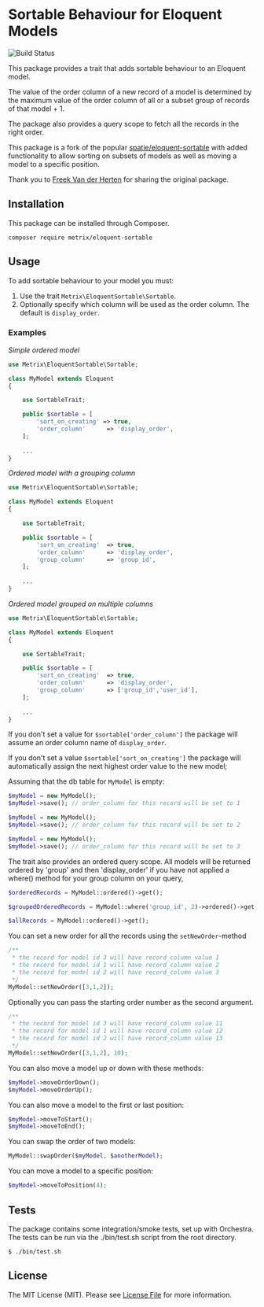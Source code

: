 # Sortable Behaviour for Eloquent Models

![Build Status](https://travis-ci.org/metrixinfo/eloquent-sortable.svg?branch=master "Build Status")

This package provides a trait that adds sortable behaviour to an Eloquent model.

The value of the order column of a new record of a model is determined by the maximum value of the order column of all or a subset group of records of that model + 1.

The package also provides a query scope to fetch all the records in the right order.

This package is a fork of the popular [spatie/eloquent-sortable](https://github.com/spatie/eloquent-sortable) with added functionality 
to allow sorting on subsets of models as well as moving a model to a specific position.

Thank you to [Freek Van der Herten](https://murze.be) for sharing the original package.

## Installation

This package can be installed through Composer.

```
composer require metrix/eloquent-sortable
```

## Usage

To add sortable behaviour to your model you must:
1. Use the trait `Metrix\EloquentSortable\Sortable`.
2. Optionally specify which column will be used as the order column. The default is `display_order`.

### Examples

*Simple ordered model*

```php
use Metrix\EloquentSortable\Sortable;

class MyModel extends Eloquent
{

    use SortableTrait;

    public $sortable = [
        'sort_on_creating' => true,
        'order_column'      => 'display_order',
    ];
    
    ...
}
```

*Ordered model with a grouping column*

```php
use Metrix\EloquentSortable\Sortable;

class MyModel extends Eloquent
{

    use SortableTrait;

    public $sortable = [
        'sort_on_creating'  => true,
        'order_column'      => 'display_order',
        'group_column'      => 'group_id',
    ];
    
    ...
}
```

*Ordered model grouped on multiple columns*

```php
use Metrix\EloquentSortable\Sortable;

class MyModel extends Eloquent
{

    use SortableTrait;

    public $sortable = [
        'sort_on_creating'  => true,
        'order_column'      => 'display_order',
        'group_column'      => ['group_id','user_id'],
    ];
    
    ...
}
```

If you don't set a value for `$sortable['order_column']` the package will assume an order column name of `display_order`.

If you don't set a value `$sortable['sort_on_creating']` the package will automatically assign the next highest order value to the new model;

Assuming that the db table for `MyModel` is empty:

```php
$myModel = new MyModel();
$myModel->save(); // order_column for this record will be set to 1

$myModel = new MyModel();
$myModel->save(); // order_column for this record will be set to 2

$myModel = new MyModel();
$myModel->save(); // order_column for this record will be set to 3
```

The trait also provides an ordered query scope.
All models will be returned ordered by 'group' and then 'display_order' 
if you have not applied a where() method for your group column on your query,

```php
$orderedRecords = MyModel::ordered()->get();

$groupedOrderedRecords = MyModel::where('group_id', 2)->ordered()->get();

$allRecords = MyModel::ordered()->get();
```

You can set a new order for all the records using the `setNewOrder`-method

```php
/**
 * the record for model id 3 will have record_column value 1
 * the record for model id 1 will have record_column value 2
 * the record for model id 2 will have record_column value 3
 */
MyModel::setNewOrder([3,1,2]);
```

Optionally you can pass the starting order number as the second argument.

```php
/**
 * the record for model id 3 will have record_column value 11
 * the record for model id 1 will have record_column value 12
 * the record for model id 2 will have record_column value 13
 */
MyModel::setNewOrder([3,1,2], 10);
```

You can also move a model up or down with these methods:

```php 
$myModel->moveOrderDown();
$myModel->moveOrderUp();
```

You can also move a model to the first or last position:

```php 
$myModel->moveToStart();
$myModel->moveToEnd();
```

You can swap the order of two models:

```php 
MyModel::swapOrder($myModel, $anotherModel);
```

You can move a model to a specific position:

```php 
$myModel->moveToPosition(4);
```

## Tests

The package contains some integration/smoke tests, set up with Orchestra. The tests can be run via the ./bin/test.sh script from the root directory.

```
$ ./bin/test.sh
```

## License

The MIT License (MIT). Please see [License File](LICENSE.md) for more information.
